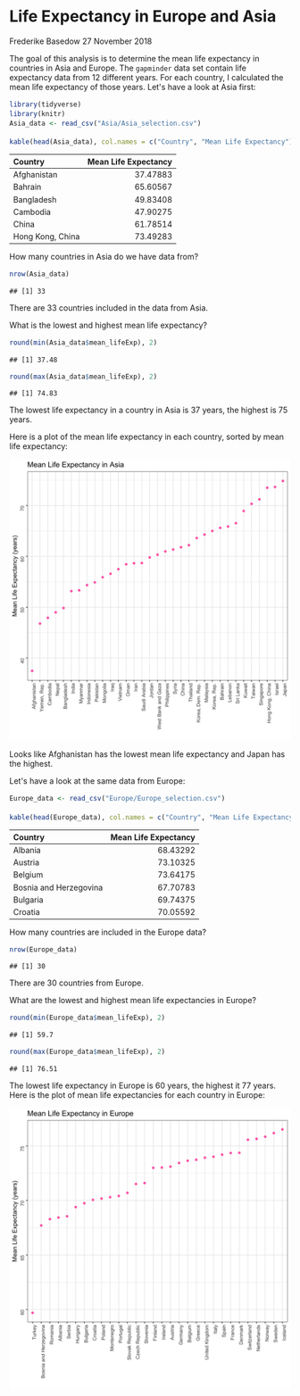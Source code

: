 Life Expectancy in Europe and Asia
================
Frederike Basedow
27 November 2018

The goal of this analysis is to determine the mean life expectancy in countries in Asia and Europe. The `gapminder` data set contain life expectancy data from 12 different years. For each country, I calculated the mean life expectancy of those years. Let's have a look at Asia first:

``` r
library(tidyverse)
library(knitr)
Asia_data <- read_csv("Asia/Asia_selection.csv")

kable(head(Asia_data), col.names = c("Country", "Mean Life Expectancy"))
```

| Country          |  Mean Life Expectancy|
|:-----------------|---------------------:|
| Afghanistan      |              37.47883|
| Bahrain          |              65.60567|
| Bangladesh       |              49.83408|
| Cambodia         |              47.90275|
| China            |              61.78514|
| Hong Kong, China |              73.49283|

How many countries in Asia do we have data from?

``` r
nrow(Asia_data)
```

    ## [1] 33

There are 33 countries included in the data from Asia.

What is the lowest and highest mean life expectancy?

``` r
round(min(Asia_data$mean_lifeExp), 2)
```

    ## [1] 37.48

``` r
round(max(Asia_data$mean_lifeExp), 2)
```

    ## [1] 74.83

The lowest life expectancy in a country in Asia is 37 years, the highest is 75 years.

Here is a plot of the mean life expectancy in each country, sorted by mean life expectancy:

![](Asia/Asia_plot.png)

Looks like Afghanistan has the lowest mean life expectancy and Japan has the highest.

Let's have a look at the same data from Europe:

``` r
Europe_data <- read_csv("Europe/Europe_selection.csv")

kable(head(Europe_data), col.names = c("Country", "Mean Life Expectancy"))
```

| Country                |  Mean Life Expectancy|
|:-----------------------|---------------------:|
| Albania                |              68.43292|
| Austria                |              73.10325|
| Belgium                |              73.64175|
| Bosnia and Herzegovina |              67.70783|
| Bulgaria               |              69.74375|
| Croatia                |              70.05592|

How many countries are included in the Europe data?

``` r
nrow(Europe_data)
```

    ## [1] 30

There are 30 countries from Europe.

What are the lowest and highest mean life expectancies in Europe?

``` r
round(min(Europe_data$mean_lifeExp), 2)
```

    ## [1] 59.7

``` r
round(max(Europe_data$mean_lifeExp), 2)
```

    ## [1] 76.51

The lowest life expectancy in Europe is 60 years, the highest it 77 years. Here is the plot of mean life expectancies for each country in Europe:

![](Europe/Europe_plot.png)
